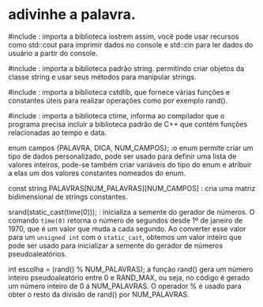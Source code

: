 # adivinhe a palavra.


#include <iostream> : importa a biblioteca iostrem 
assim, você pode usar recursos como std::cout para imprimir dados no console e 
std::cin para ler dados do usuário a partir do console.

#include<string> : importa a biblioteca padrão string.
permitindo criar objetos da classe string e usar seus métodos para manipular strings. 

#include <cstdlib> : importa a biblioteca cstdlib, 
que fornece várias funções e constantes úteis para realizar operações como por exemplo rand().

#include <ctime> : importa a biblioteca ctime,
informa ao compilador que o programa precisa incluir a 
biblioteca padrão de C++ que contém funções relacionadas ao tempo e data.

enum campos {PALAVRA, DICA, NUM_CAMPOS}; :o enum permite criar um tipo de dados personalizado, 
pode ser usado para definir uma lista de valores inteiros, pode-se também
criar variáveis do tipo do enum e atribuir a elas um dos valores constantes nomeados do enum.

const string PALAVRAS[NUM_PALAVRAS][NUM_CAMPOS] :
cria uma matriz bidimensional de strings constantes.

srand(static_cast<unsigned int>(time(0))); :
inicializa a semente do gerador de números.
O comando `time(0)` retorna o número de segundos desde 1º de janeiro de 1970, que é um valor que muda a cada segundo. 
Ao converter esse valor para um `unsigned int` com o `static_cast`, obtemos um valor inteiro
que pode ser usado para inicializar a semente do gerador de números pseudoaleatórios.

int escolha = (rand() % NUM_PALAVRAS);
a função rand() gera um número inteiro pseudoaleatório entre 0 e RAND_MAX, ou seja,
no código é gerado um número inteiro de 0 á NUM_PALAVRAS.
O operador % é usado para obter o resto da divisão de rand() por NUM_PALAVRAS.
